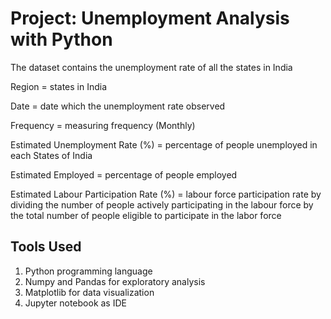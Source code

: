 # Project: Unemployment Analysis with Python

The dataset contains the unemployment rate of all the states in India

Region = states in India

Date = date which the unemployment rate observed

Frequency = measuring frequency (Monthly)

Estimated Unemployment Rate (%) = percentage of people unemployed in each States of India

Estimated Employed = percentage of people employed

Estimated Labour Participation Rate (%) = labour force participation rate by dividing the number of people actively participating in the labour force by the total number of people eligible to participate in the labor force

## Tools Used
1. Python programming language
2. Numpy and Pandas for exploratory analysis
3. Matplotlib for data visualization
4. Jupyter notebook as IDE
